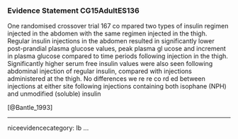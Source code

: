 ### Evidence Statement CG15AdultES136
One randomised crossover trial 167 co mpared two types of insulin regimen injected in the abdomen with the same regimen injected in the thigh. Regular insulin injections in the abdomen resulted in significantly lower post-prandial plasma glucose values, peak plasma gl ucose and increment in plasma glucose compared to time periods following injection in the thigh. Significantly higher serum free insulin values were also seen following abdominal injection of regular insulin, compared with injections administered at the thigh. No differences we re re co rd ed between injections at either site following injections containing both isophane (NPH) and unmodified (soluble) insulin

[@Bantle_1993]

---
niceevidencecategory: Ib
...


